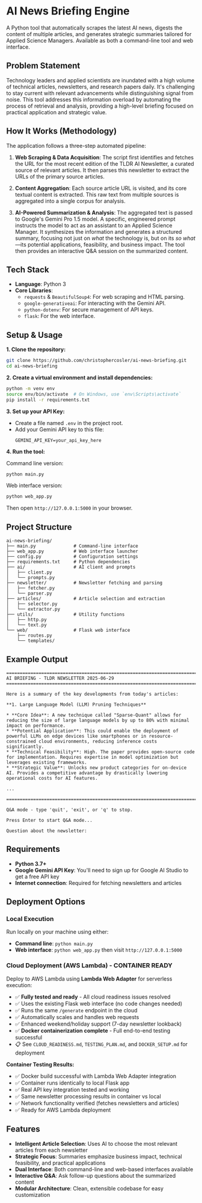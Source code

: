 # AI News Briefing Engine

A Python tool that automatically scrapes the latest AI news, digests the content of multiple articles, and generates strategic summaries tailored for Applied Science Managers. Available as both a command-line tool and web interface.

## Problem Statement

Technology leaders and applied scientists are inundated with a high volume of technical articles, newsletters, and research papers daily. It's challenging to stay current with relevant advancements while distinguishing signal from noise. This tool addresses this information overload by automating the process of retrieval and analysis, providing a high-level briefing focused on practical application and strategic value.

## How It Works (Methodology)

The application follows a three-step automated pipeline:

1.  **Web Scraping & Data Acquisition**: The script first identifies and fetches the URL for the most recent edition of the TLDR AI Newsletter, a curated source of relevant articles. It then parses this newsletter to extract the URLs of the primary source articles.

2.  **Content Aggregation**: Each source article URL is visited, and its core textual content is extracted. This raw text from multiple sources is aggregated into a single corpus for analysis.

3.  **AI-Powered Summarization & Analysis**: The aggregated text is passed to Google's Gemini Pro 1.5 model. A specific, engineered prompt instructs the model to act as an assistant to an Applied Science Manager. It synthesizes the information and generates a structured summary, focusing not just on *what* the technology is, but on its *so what*—its potential applications, feasibility, and business impact. The tool then provides an interactive Q&A session on the summarized content.

## Tech Stack

-   **Language**: Python 3
-   **Core Libraries**:
    -   `requests` & `BeautifulSoup4`: For web scraping and HTML parsing.
    -   `google-generativeai`: For interacting with the Gemini API.
    -   `python-dotenv`: For secure management of API keys.
    -   `flask`: For the web interface.

## Setup & Usage

**1. Clone the repository:**
```bash
git clone https://github.com/christophercosler/ai-news-briefing.git
cd ai-news-briefing
```

**2. Create a virtual environment and install dependencies:**
```bash
python -m venv env
source env/bin/activate  # On Windows, use `env\Scripts\activate`
pip install -r requirements.txt
```

**3. Set up your API Key:**
   - Create a file named `.env` in the project root.
   - Add your Gemini API key to this file:
     ```
     GEMINI_API_KEY=your_api_key_here
     ```

**4. Run the tool:**

Command line version:
```bash
python main.py
```

Web interface version:
```bash
python web_app.py
```
Then open `http://127.0.0.1:5000` in your browser.

## Project Structure

```
ai-news-briefing/
├── main.py              # Command-line interface
├── web_app.py           # Web interface launcher
├── config.py            # Configuration settings
├── requirements.txt     # Python dependencies
├── ai/                  # AI client and prompts
│   ├── client.py
│   └── prompts.py
├── newsletter/          # Newsletter fetching and parsing
│   ├── fetcher.py
│   └── parser.py
├── articles/            # Article selection and extraction
│   ├── selector.py
│   └── extractor.py
├── utils/               # Utility functions
│   ├── http.py
│   └── text.py
└── web/                 # Flask web interface
    ├── routes.py
    └── templates/
```

## Example Output

```
================================================================================
AI BRIEFING - TLDR NEWSLETTER 2025-06-29
================================================================================

Here is a summary of the key developments from today's articles:

**1. Large Language Model (LLM) Pruning Techniques**

* **Core Idea**: A new technique called "Sparse-Quant" allows for reducing the size of large language models by up to 80% with minimal impact on performance.
* **Potential Application**: This could enable the deployment of powerful LLMs on edge devices like smartphones or in resource-constrained cloud environments, reducing inference costs significantly.
* **Technical Feasibility**: High. The paper provides open-source code for implementation. Requires expertise in model optimization but leverages existing frameworks.
* **Strategic Value**: Unlocks new product categories for on-device AI. Provides a competitive advantage by drastically lowering operational costs for AI features.

...

================================================================================

Q&A mode - type 'quit', 'exit', or 'q' to stop.

Press Enter to start Q&A mode...

Question about the newsletter:
```

## Requirements

- **Python 3.7+**
- **Google Gemini API Key**: You'll need to sign up for Google AI Studio to get a free API key
- **Internet connection**: Required for fetching newsletters and articles

## Deployment Options

### Local Execution
Run locally on your machine using either:
- **Command line**: `python main.py`
- **Web interface**: `python web_app.py` then visit `http://127.0.0.1:5000`

### Cloud Deployment (AWS Lambda) - CONTAINER READY
Deploy to AWS Lambda using **Lambda Web Adapter** for serverless execution:
- ✅ **Fully tested and ready** - All cloud readiness issues resolved
- ✅ Uses the existing Flask web interface (no code changes needed)
- ✅ Runs the same `/generate` endpoint in the cloud
- ✅ Automatically scales and handles web requests
- ✅ Enhanced weekend/holiday support (7-day newsletter lookback)
- ✅ **Docker containerization complete** - Full end-to-end testing successful
- 📋 See `CLOUD_READINESS.md`, `TESTING_PLAN.md`, and `DOCKER_SETUP.md` for deployment

**Container Testing Results:**
- ✅ Docker build successful with Lambda Web Adapter integration
- ✅ Container runs identically to local Flask app
- ✅ Real API key integration tested and working
- ✅ Same newsletter processing results in container vs local
- ✅ Network functionality verified (fetches newsletters and articles)
- ✅ Ready for AWS Lambda deployment

## Features

- **Intelligent Article Selection**: Uses AI to choose the most relevant articles from each newsletter
- **Strategic Focus**: Summaries emphasize business impact, technical feasibility, and practical applications
- **Dual Interface**: Both command-line and web-based interfaces available
- **Interactive Q&A**: Ask follow-up questions about the summarized content
- **Modular Architecture**: Clean, extensible codebase for easy customization
